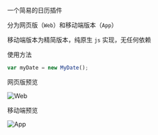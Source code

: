 一个简易的日历插件

分为网页版（`Web`）和移动端版本（`App`）

移动端版本为精简版本，纯原生 `js` 实现，无任何依赖

使用方法

```js
var myDate = new MyDate();
```


网页版预览

![Web](https://github.com/hanekaoru/myCalendar/blob/master/Web.png)


移动端预览

![App](https://github.com/hanekaoru/myCalendar/blob/master/App.png)